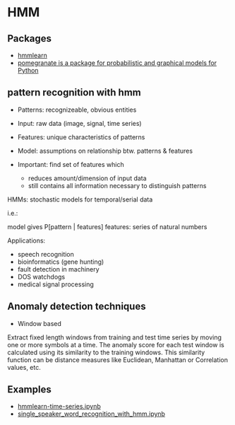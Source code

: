 

# HMM

## Packages

- [hmmlearn](https://github.com/hmmlearn/hmmlearn)
- [pomegranate is a package for probabilistic and graphical models for Python](https://github.com/jmschrei/pomegranate)

## pattern recognition with hmm

- Patterns: recognizeable, obvious entities
- Input: raw data (image, signal, time series)
- Features: unique characteristics of patterns
- Model: assumptions on relationship btw. patterns & features

- Important: find set of features which
  - reduces amount/dimension of input data
  - still contains all information necessary to distinguish patterns

HMMs: stochastic models for temporal/serial data

i.e.: 

model gives P[pattern | features]
features: series of natural numbers

Applications:
  - speech recognition
  - bioinformatics (gene hunting)
  - fault detection in machinery
  - DOS watchdogs
  - medical signal processing

## Anomaly detection techniques

- Window based

Extract fixed length windows from training and test time series by moving one or more symbols at a time. The anomaly score for each test window is calculated using its similarity to the training windows. This similarity function can be distance measures like Euclidean, Manhattan or Correlation values, etc.

## Examples

- [hmmlearn-time-series.ipynb](hmmlearn-time-series.ipynb) 
- [single_speaker_word_recognition_with_hmm.ipynb](single_speaker_word_recognition_with_hmm.ipynb)
